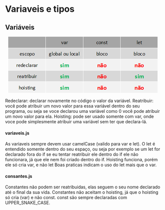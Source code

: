# Variaveis e tipos

## Variáveis

<p align="center">
<img src="/assets/var,const,let.png">
</p>

Redeclarar: declarar novamente no código o valor da variável.
Reatribuir: você pode atribuir um novo valor para essa variável dentro do seu programa, ou seja se voce declarou uma variável como 0 você pode atribuir um novo valor para ela.
Hoisting: pode ser usado somente com var, onde voce pode simplesmente atribuir uma variável sem ter que declara-lá.

#### variaveis.js

As variaveis sempre devem usar camelCase (valido para var e let).
O let é entendido somente dentro do seu espaço, ou seja por exemplo se um let for declarado fora do if se eu tentar reatribuir ele dentro do if ele não funcionara, já que ele nem foi criado dentro do if.
Hoisting funciona, porém ele só cria var, e não let
Boas praticas indicam o uso do let mais que o var.

#### consantes.js

Constantes não podem ser reatribuidas, elas seguem o seu nome declarado até o final da sua vida.
Constantes não aceitam o hoisting, já que o hoisting só cria (var) e não const.
const são sempre declaradas com UPPER_SNAKE_CASE.
